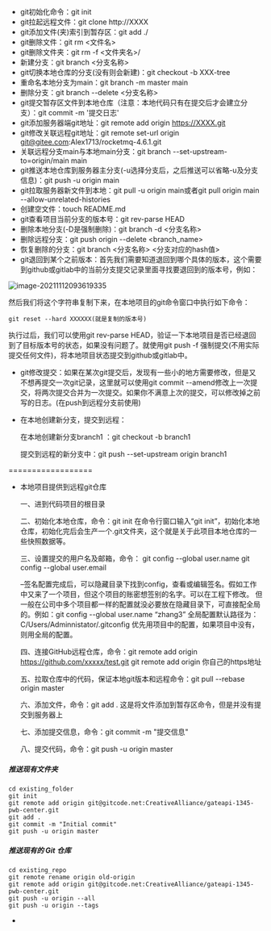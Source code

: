 - git初始化命令：git init
- git拉起远程文件：git clone http://XXXX
- git添加文件(夹)索引到暂存区：git add ./
- git删除文件：git rm <文件名>
- git删除文件夹：git rm -f <文件夹名>/
- 新建分支：git branch <分支名称>
- git切换本地仓库的分支(没有则会新建)：git checkout -b XXX-tree
- 重命名本地分支为main：git branch -m master main
- 删除分支：git branch --delete <分支名称>
- git提交暂存区文件到本地仓库（注意：本地代码只有在提交后才会建立分支）：git commit -m '提交日志'
- git添加服务器端git地址：git remote add origin https://XXXX.git
- git修改关联远程git地址：git remote set-url origin git@gitee.com:Alex1713/rocketmq-4.6.1.git
- 关联远程分支main与本地main分支：git branch --set-upstream-to=origin/main main
- git推送本地仓库到服务器主分支(-u选择分支后，之后推送可以省略-u及分支信息)：git push -u origin main
- git拉取服务器新文件到本地：git pull -u origin main或者git pull origin main --allow-unrelated-histories
- 创建空文件：touch README.md
- git查看项目当前分支的版本号：git rev-parse HEAD
- 删除本地分支(-D是强制删除)：git branch -d <分支名称>
- 删除远程分支：git push origin --delete <branch_name>
- 恢复删除的分支：git branch <分支名称> <分支对应的hash值>
- git退回到某个之前版本：首先我们需要知道退回到哪个具体的版本，这个需要到github或gitlab中的当前分支提交记录里面寻找要退回到的版本号，例如：

![image-20211112093619335](https://alex-img-1253982387.cos.ap-nanjing.myqcloud.com/Typora-wm/202111120936732.png)

然后我们将这个字符串复制下来，在本地项目的git命令窗口中执行如下命令：

```
git reset --hard XXXXXX(就是复制的版本号)
```

执行过后，我们可以使用git rev-parse HEAD，验证一下本地项目是否已经退回到了目标版本号的状态，如果没有问题了。就使用git push -f 强制提交(不用实际提交任何文件)，将本地项目状态提交到github或gitlab中。

- git修改提交：如果在某次git提交后，发现有一些小的地方需要修改，但是又不想再提交一次git记录，这里就可以使用git commit --amend修改上一次提交，将两次提交合并为一次提交。如果你不满意上次的提交，可以修改掉之前写的日志。(在push到远程分支前使用)

- 在本地创建新分支，提交到远程： 

  在本地创建新分支branch1 ：git checkout -b branch1 

  提交到远程的新分支中：git push --set-upstream origin branch1

==================

- 本地项目提供到远程git仓库

  一、进到代码项目的根目录

  二、初始化本地仓库，命令：git init
  在命令行窗口输入“git init”，初始化本地仓库，初始化完后会生产一个.git文件夹，这个就是关于此项目本地仓库的一些快照数据等。

  三、设置提交的用户名及邮箱，命令：
  git config --global user.name
  git config --global user.email

  –签名配置完成后，可以隐藏目录下找到config，查看或编辑签名。假如工作中又来了一个项目，但这个项目的账密想签别的名字。可以在工程下修改。
  但一般在公司中多个项目都一样的配置就没必要放在隐藏目录下，可直接配全局的。例如：git config --global user.name “zhang3”
  全局配置默认路径为：C/Users/Adminnistator/.gitconfig 优先用项目中的配置，如果项目中没有，则用全局的配置。

  四、连接GitHub远程仓库，命令：git remote add origin https://github.com/xxxxx/test.git
  git remote add origin 你自己的https地址

  五、拉取仓库中的代码，保证本地git版本和远程命令：git pull --rebase origin master

  六、添加文件，命令：git add .
  这是将文件添加到暂存区命令，但是并没有提交到服务器上

  七、添加提交信息，命令：git commit -m "提交信息"

  八、提交代码，命令：git push -u origin master

##### 推送现有文件夹

```
cd existing_folder
git init
git remote add origin git@gitcode.net:CreativeAlliance/gateapi-1345-pwb-center.git
git add .
git commit -m "Initial commit"
git push -u origin master
```

##### 推送现有的 Git 仓库

```
cd existing_repo
git remote rename origin old-origin
git remote add origin git@gitcode.net:CreativeAlliance/gateapi-1345-pwb-center.git
git push -u origin --all
git push -u origin --tags
```

- 

